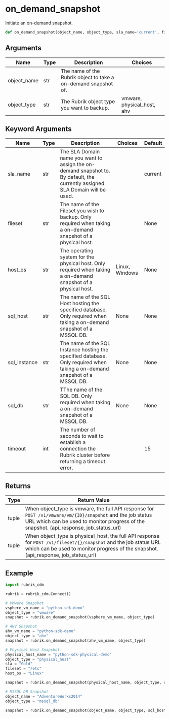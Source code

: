 # on_demand_snapshot

Initiate an on-demand snapshot.
```py
def on_demand_snapshot(object_name, object_type, sla_name='current', fileset=None, host_os=None, sql_host=None, sql_instance=None, sql_db=None, timeout=15)
```

## Arguments
| Name        | Type | Description                                                                 | Choices |
|-------------|------|-----------------------------------------------------------------------------|---------|
| object_name  | str  | The name of the Rubrik object to take a on-demand snapshot of. |         |
| object_type  | str  | The Rubrik object type you want to backup.  |    vmware, physical_host, ahv     |
## Keyword Arguments
| Name        | Type | Description                                                                 | Choices | Default |
|-------------|------|-----------------------------------------------------------------------------|---------|---------|
| sla_name  | str  | The SLA Domain name you want to assign the on-demand snapshot to. By default, the currently assigned SLA Domain will be used.  |         |    current     |
| fileset  | str  | The name of the Fileset you wish to backup. Only required when taking a on-demand snapshot of a physical host.  |         |    None     |
| host_os  | str  | The operating system for the physical host. Only required when taking a on-demand snapshot of a physical host.  |    Linux, Windows     |    None      |
| sql_host  | str  | The name of the SQL Host hosting the specified database. Only required when taking a on-demand snapshot of a MSSQL DB.  |    None     |    None      |
| sql_instance  | str  | The name of the SQL Instance hosting the specified database. Only required when taking a on-demand snapshot of a MSSQL DB.  |    None     |    None      |
| sql_db  | str  | TThe name of the SQL DB. Only required when taking a on-demand snapshot of a MSSQL DB.  |    None     |    None      |
| timeout  | int  | The number of seconds to wait to establish a connection the Rubrik cluster before returning a timeout error.  |         |    15     |

## Returns
| Type | Return Value                                                                                   |
|------|-----------------------------------------------------------------------------------------------|
| tuple  | When object_type is vmware, the full API response for `POST /v1/vmware/vm/{ID}/snapshot` and the job status URL which can be used to monitor progress of the snapshot. (api_response, job_status_url) |
| tuple  | When object_type is physical_host, the full API response for `POST /v1/fileset/{}/snapshot` and the job status URL which can be used to monitor progress of the snapshot. (api_response, job_status_url) |
## Example
```py
import rubrik_cdm

rubrik = rubrik_cdm.Connect()

# VMware Snapshot
vsphere_vm_name = "python-sdk-demo"
object_type = "vmware"
snapshot = rubrik.on_demand_snapshot(vsphere_vm_name, object_type)

# AHV Snapshot
ahv_vm_name = "python-sdk-demo"
object_type = "ahv"
snapshot = rubrik.on_demand_snapshot(ahv_vm_name, object_type)

# Physical Host Snapshot
physical_host_name = "python-sdk-physical-demo"
object_type = "physical_host"
sla = "Gold"
fileset = "/etc"
host_os = "Linux"

snapshot = rubrik.on_demand_snapshot(physical_host_name, object_type, sla, fileset, host_os)

# MSSQL DB Snapshot
object_name = "AdventureWorks2014"
object_type = "mssql_db"

snapshot = rubrik.on_demand_snapshot(object_name, object_type, sql_host="hostname.rubrik.com", sql_instance="MSSQLSERVER", sql_db="AdventureWorks2014")
```